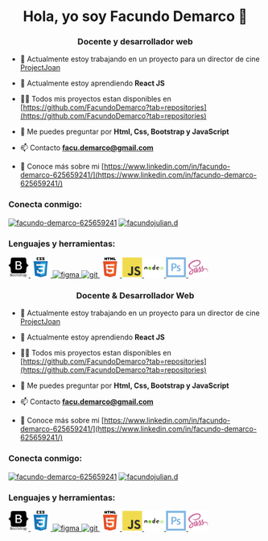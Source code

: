 <h1 align="center">Hola, yo soy Facundo Demarco 👋</h1>
<h3 align="center">Docente y desarrollador web</h3>

- 🔭 Actualmente estoy trabajando en un proyecto para un director de cine [ProjectJoan](https://github.com/FacundoDemarco/proyectojoan)

- 🌱 Actualmente estoy aprendiendo **React JS**

- 👨‍💻 Todos mis proyectos estan disponibles en [https://github.com/FacundoDemarco?tab=repositories](https://github.com/FacundoDemarco?tab=repositories)

- 💬 Me puedes preguntar por **Html, Css, Bootstrap y JavaScript**

- 📫 Contacto **facu.demarco@gmail.com**

- 📄 Conoce más sobre mi [https://www.linkedin.com/in/facundo-demarco-625659241/](https://www.linkedin.com/in/facundo-demarco-625659241/)

<h3 align="left">Conecta conmigo:</h3>
<p align="left">
<a href="https://linkedin.com/in/facundo-demarco-625659241" target="blank"><img align="center" src="https://raw.githubusercontent.com/rahuldkjain/github-profile-readme-generator/master/src/images/icons/Social/linked-in-alt.svg" alt="facundo-demarco-625659241" height="30" width="40" /></a>
<a href="https://instagram.com/facundojulian.d" target="blank"><img align="center" src="https://raw.githubusercontent.com/rahuldkjain/github-profile-readme-generator/master/src/images/icons/Social/instagram.svg" alt="facundojulian.d" height="30" width="40" /></a>
</p>

<h3 align="left">Lenguajes y herramientas:</h3>
<p align="left"> <a href="https://getbootstrap.com" target="_blank" rel="noreferrer"> <img src="https://raw.githubusercontent.com/devicons/devicon/master/icons/bootstrap/bootstrap-plain-wordmark.svg" alt="bootstrap" width="40" height="40"/> </a> <a href="https://www.w3schools.com/css/" target="_blank" rel="noreferrer"> <img src="https://raw.githubusercontent.com/devicons/devicon/master/icons/css3/css3-original-wordmark.svg" alt="css3" width="40" height="40"/> </a> <a href="https://www.figma.com/" target="_blank" rel="noreferrer"> <img src="https://www.vectorlogo.zone/logos/figma/figma-icon.svg" alt="figma" width="40" height="40"/> </a> <a href="https://git-scm.com/" target="_blank" rel="noreferrer"> <img src="https://www.vectorlogo.zone/logos/git-scm/git-scm-icon.svg" alt="git" width="40" height="40"/> </a> <a href="https://www.w3.org/html/" target="_blank" rel="noreferrer"> <img src="https://raw.githubusercontent.com/devicons/devicon/master/icons/html5/html5-original-wordmark.svg" alt="html5" width="40" height="40"/> </a> <a href="https://developer.mozilla.org/en-US/docs/Web/JavaScript" target="_blank" rel="noreferrer"> <img src="https://raw.githubusercontent.com/devicons/devicon/master/icons/javascript/javascript-original.svg" alt="javascript" width="40" height="40"/> </a> <a href="https://nodejs.org" target="_blank" rel="noreferrer"> <img src="https://raw.githubusercontent.com/devicons/devicon/master/icons/nodejs/nodejs-original-wordmark.svg" alt="nodejs" width="40" height="40"/> </a> <a href="https://www.photoshop.com/en" target="_blank" rel="noreferrer"> <img src="https://raw.githubusercontent.com/devicons/devicon/master/icons/photoshop/photoshop-line.svg" alt="photoshop" width="40" height="40"/> </a> <a href="https://sass-lang.com" target="_blank" rel="noreferrer"> <img src="https://raw.githubusercontent.com/devicons/devicon/master/icons/sass/sass-original.svg" alt="sass" width="40" height="40"/> </a> </p>
</h1>
<h3 align="center">Docente & Desarrollador Web</h3>

- 🔭 Actualmente estoy trabajando en un proyecto para un director de cine [ProjectJoan](https://github.com/FacundoDemarco/proyectojoan)

- 🌱 Actualmente estoy aprendiendo **React JS**

- 👨‍💻 Todos mis proyectos estan disponibles en [https://github.com/FacundoDemarco?tab=repositories](https://github.com/FacundoDemarco?tab=repositories)

- 💬 Me puedes preguntar por **Html, Css, Bootstrap y JavaScript**

- 📫 Contacto **facu.demarco@gmail.com**

- 📄 Conoce más sobre mi [https://www.linkedin.com/in/facundo-demarco-625659241/](https://www.linkedin.com/in/facundo-demarco-625659241/)

<h3 align="left">Conecta conmigo:</h3>
<p align="left">
<a href="https://linkedin.com/in/facundo-demarco-625659241" target="blank"><img align="center" src="https://raw.githubusercontent.com/rahuldkjain/github-profile-readme-generator/master/src/images/icons/Social/linked-in-alt.svg" alt="facundo-demarco-625659241" height="30" width="40" /></a>
<a href="https://instagram.com/facundojulian.d" target="blank"><img align="center" src="https://raw.githubusercontent.com/rahuldkjain/github-profile-readme-generator/master/src/images/icons/Social/instagram.svg" alt="facundojulian.d" height="30" width="40" /></a>
</p>

<h3 align="left">Lenguajes y herramientas:</h3>
<p align="left"> <a href="https://getbootstrap.com" target="_blank" rel="noreferrer"> <img src="https://raw.githubusercontent.com/devicons/devicon/master/icons/bootstrap/bootstrap-plain-wordmark.svg" alt="bootstrap" width="40" height="40"/> </a> <a href="https://www.w3schools.com/css/" target="_blank" rel="noreferrer"> <img src="https://raw.githubusercontent.com/devicons/devicon/master/icons/css3/css3-original-wordmark.svg" alt="css3" width="40" height="40"/> </a> <a href="https://www.figma.com/" target="_blank" rel="noreferrer"> <img src="https://www.vectorlogo.zone/logos/figma/figma-icon.svg" alt="figma" width="40" height="40"/> </a> <a href="https://git-scm.com/" target="_blank" rel="noreferrer"> <img src="https://www.vectorlogo.zone/logos/git-scm/git-scm-icon.svg" alt="git" width="40" height="40"/> </a> <a href="https://www.w3.org/html/" target="_blank" rel="noreferrer"> <img src="https://raw.githubusercontent.com/devicons/devicon/master/icons/html5/html5-original-wordmark.svg" alt="html5" width="40" height="40"/> </a> <a href="https://developer.mozilla.org/en-US/docs/Web/JavaScript" target="_blank" rel="noreferrer"> <img src="https://raw.githubusercontent.com/devicons/devicon/master/icons/javascript/javascript-original.svg" alt="javascript" width="40" height="40"/> </a> <a href="https://nodejs.org" target="_blank" rel="noreferrer"> <img src="https://raw.githubusercontent.com/devicons/devicon/master/icons/nodejs/nodejs-original-wordmark.svg" alt="nodejs" width="40" height="40"/> </a> <a href="https://www.photoshop.com/en" target="_blank" rel="noreferrer"> <img src="https://raw.githubusercontent.com/devicons/devicon/master/icons/photoshop/photoshop-line.svg" alt="photoshop" width="40" height="40"/> </a> <a href="https://sass-lang.com" target="_blank" rel="noreferrer"> <img src="https://raw.githubusercontent.com/devicons/devicon/master/icons/sass/sass-original.svg" alt="sass" width="40" height="40"/> </a> </p>

